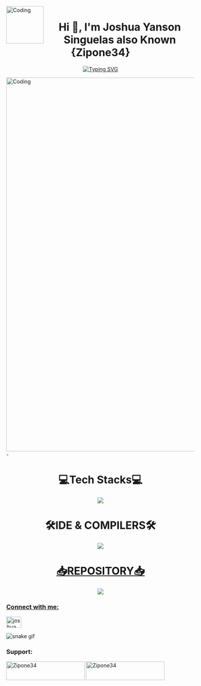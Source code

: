 
<img align="left" alt="Coding" width="100" src="https://i.pinimg.com/originals/49/66/2a/49662a3676890bc79ea9732220f26bf7.gif">
<h1 align="center">Hi 👋, I'm Joshua Yanson Singuelas also Known {Zipone34}</h1>

<p align="center">
<a href="https://git.io/typing-svg"><img src="https://readme-typing-svg.demolab.com?font=Fira+Code&weight=600&size=25&pause=1000&color=16F70C&random=false&width=435&lines=Student++Programmer%2FDeveloper" alt="Typing SVG" /></a>
</p>

<img align="center" alt="Coding" width="1000" src="https://media.tenor.com/qV9QZcasa-QAAAAd/welcome.gif">
- <h1 align="center">💻Tech Stacks💻</h1>
<p align="center">
  <a href="https://skillicons.dev">
    <img src="https://skillicons.dev/icons?i=js,html,css,java,figma,react,kali,bootstrap,sass,tailwind,ts,vue,php,nodejs,angular,linux" />
  </a>
</p>
<h1 align="center">🛠️IDE & COMPILERS🛠️</h1>
<p align="center">
  <a href="https://skillicons.dev">
    <img src="https://skillicons.dev/icons?i=eclipse,visualstudio,vite,vscode"/>
</p>
<h1 align="center">📥REPOSITORY📥</h1>
<p align="center">
  <a href="https://skillicons.dev">
    <img src="https://skillicons.dev/icons?i=git,github"/>
</p>

<h3 align="left">Connect with me:</h3>
<p align="left">
<a href="https://fb.com/joshua yanson singuelas" target="blank"><img align="center" src="https://raw.githubusercontent.com/rahuldkjain/github-profile-readme-generator/master/src/images/icons/Social/facebook.svg" alt="joshua yanson singuelas" height="30" width="40" /></a>
</p>

![snake gif](https://github.com/YOUR_USERNAME/YOUR_USERNAME/blob/output/github-contribution-grid-snake.gif)



<h3 align="left">Support:</h3>
<p><a href="https://www.buymeacoffee.com/Zipone34"> <img align="left" src="https://cdn.buymeacoffee.com/buttons/v2/default-yellow.png" height="50" width="210" alt="Zipone34" /></a><a href="https://ko-fi.com/Zipone34"> <img align="left" src="https://cdn.ko-fi.com/cdn/kofi3.png?v=3" height="50" width="210" alt="Zipone34" /></a></p><br><br>

